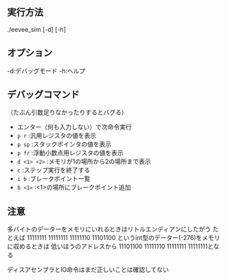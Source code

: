 ## 実行方法
./eevee_sim [-d] [-h] <binary file>

## オプション
-d:デバッグモード
-h:ヘルプ

## デバッグコマンド
（たぶん引数足りなかったりするとバグる）
* エンター（何も入力しない）で次命令実行
* `p r`  :汎用レジスタの値を表示
* `p sp` :スタックポインタの値を表示
* `p fr` :浮動小数点用レジスタの値を表示
* `d <1> <2>` :メモリが1の場所から2の場所まで表示
* `c` :ステップ実行を終了する
* `i b` :ブレークポイント一覧
* `b <1>` :<1>の場所にブレークポイント追加
## 注意
多バイトのデーターをメモリにいれるときはリトルエンディアンにしたがう
たとえば 11111111 11111111 11111110 11101100 というint型のデーター(-276)をメモリに収めるときは
低いほうのアドレスから
11101100 11111110 11111111 11111111となる

ディスアセンブラとIO命令はまだ正しいことは確認してない

